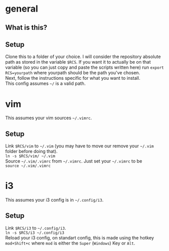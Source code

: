 # general
## What is this?

## Setup
Clone this to a folder of your choice. I will consider the repository absolute path as stored in the variable `$RCS`. If you want it to actually be on that variable (so you can just copy and paste the scripts written here) run `export RCS=yourpath` where yourpath should be the path you've chosen.  
Next, follow the instructions specific for what you want to install.  
This config assumes `~/` is a valid path.

# vim
This assumes your vim sources `~/.vimrc`.

## Setup
Link `$RCS/vim` to `~/.vim` (you may have to move our remove your `~/.vim` folder before doing that).  
``ln -s $RCS/vim/ ~/.vim``  
Source `~/.vim/.vimrc` from `~/.vimrc`. Just set your `~/.vimrc` to be  
``source ~/.vim/.vimrc``

# i3
This assumes your i3 config is in `~/.config/i3`.

## Setup
Link `$RCS/i3` to `~/.config/i3`.  
``ln -s $RCS/i3 ~/.config/i3``  
Reload your i3 config, on standart config, this is made using the hotkey `mod+Shift+c` where `mod` is either the `Super` (`Windows`) Key or `Alt`.

